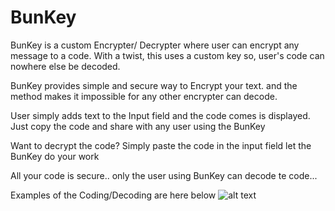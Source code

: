 # BunKey
BunKey is a custom Encrypter/ Decrypter where user can encrypt any message to a code. With a twist, this uses a custom key so, user's code can nowhere else be decoded.

BunKey provides simple and secure way to Encrypt your text. 
and the method makes it impossible for any other encrypter can decode.

User simply adds text to the Input field and the code comes is displayed.
Just copy the code and share with any user using the BunKey

Want to decrypt the code?
Simply paste the code in the input field let the BunKey do your work

All your code is secure.. only the user using BunKey can decode te code...

Examples of the Coding/Decoding are here below
![alt text](https://lh3.googleusercontent.com/CIwsCCmaqFUqMy5P-2szGt11YtXJtpzsHJhZDhaFh69aaA3DBcxgeyLFmajd_hJJsduEo1rWVN1yfJqUPiAvFs4TYz5R0e3TjrFsWQsdGJElvVbr5qS5uFCP7DVD5bOvfafcGqJGATA96DZP7uZLwwM5IbNV-Z_1g6ag4xVtK8JWCiAePSuZYSeFUDQKmgMKiqz3CFY01Lm8K3yxpgYLGmHpNs7-pDiP6rRbwS4i4lw_pm-gTPf2guQkX-TqoqtbZN7R94h9BT8LQyVqE0oMfKcMfK2icX8GBNJTWa_eKK_unviuOJyqtf6wFV6zjh6S2KT6xrqppfw8NXK7Wlicw790iDcVVHxi2nfPDPHfG7-XoQTyfj9TKX6yuZU0zNHkhBBClWamigUtSUjTtUNhtSuXZDHsR6Uf_AMWnGy6J5BSTnl1TjTYcyrCkautsqY6PcYolQVgSHFbmgTFJiZdSnTJ0TxP_zehL72RNMYs79Kg_FAqrXL2kb7QZwOkBPIjV7feD_D5iDl-gW4IiJU46Tdrw6WD5PNkjIXFfLxmYtQOXv3QQieW8OzRprLVOFU-fHeBZM-5lKepmwIfyhLMHIb1Gdn5BAVOrondlpQsue4vDzzz_kukzcdG0Q-mROS4tyJOjUvMyg5OXqsrtf9cpTguoKtpSOcxHAzY7iocjkUBAEGZzm_YmanwqanaV8_EiBaJ3zDqyP28_NAx7GdtKvtx=s1246-no?authuser=0/to/img.png)
